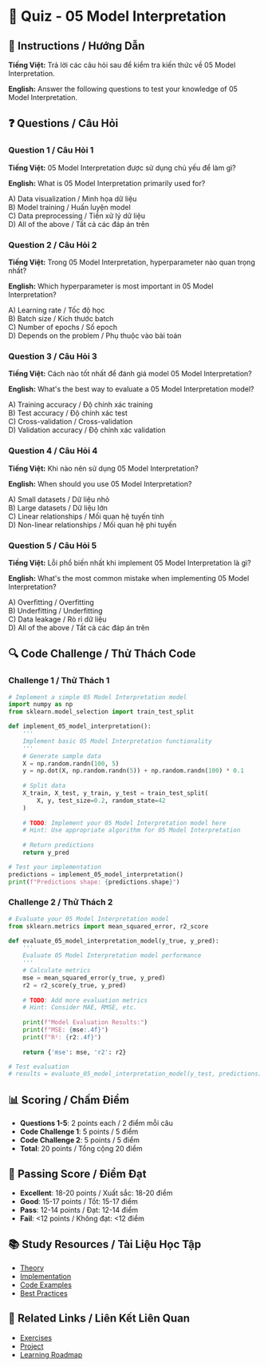 # 🧠 Quiz - 05 Model Interpretation

## 📝 Instructions / Hướng Dẫn

**Tiếng Việt:** Trả lời các câu hỏi sau để kiểm tra kiến thức về 05 Model Interpretation.

**English:** Answer the following questions to test your knowledge of 05 Model Interpretation.

## ❓ Questions / Câu Hỏi

### Question 1 / Câu Hỏi 1
**Tiếng Việt:** 05 Model Interpretation được sử dụng chủ yếu để làm gì?

**English:** What is 05 Model Interpretation primarily used for?

A) Data visualization / Minh họa dữ liệu  
B) Model training / Huấn luyện model  
C) Data preprocessing / Tiền xử lý dữ liệu  
D) All of the above / Tất cả các đáp án trên

### Question 2 / Câu Hỏi 2
**Tiếng Việt:** Trong 05 Model Interpretation, hyperparameter nào quan trọng nhất?

**English:** Which hyperparameter is most important in 05 Model Interpretation?

A) Learning rate / Tốc độ học  
B) Batch size / Kích thước batch  
C) Number of epochs / Số epoch  
D) Depends on the problem / Phụ thuộc vào bài toán

### Question 3 / Câu Hỏi 3
**Tiếng Việt:** Cách nào tốt nhất để đánh giá model 05 Model Interpretation?

**English:** What's the best way to evaluate a 05 Model Interpretation model?

A) Training accuracy / Độ chính xác training  
B) Test accuracy / Độ chính xác test  
C) Cross-validation / Cross-validation  
D) Validation accuracy / Độ chính xác validation

### Question 4 / Câu Hỏi 4
**Tiếng Việt:** Khi nào nên sử dụng 05 Model Interpretation?

**English:** When should you use 05 Model Interpretation?

A) Small datasets / Dữ liệu nhỏ  
B) Large datasets / Dữ liệu lớn  
C) Linear relationships / Mối quan hệ tuyến tính  
D) Non-linear relationships / Mối quan hệ phi tuyến

### Question 5 / Câu Hỏi 5
**Tiếng Việt:** Lỗi phổ biến nhất khi implement 05 Model Interpretation là gì?

**English:** What's the most common mistake when implementing 05 Model Interpretation?

A) Overfitting / Overfitting  
B) Underfitting / Underfitting  
C) Data leakage / Rò rỉ dữ liệu  
D) All of the above / Tất cả các đáp án trên

## 🔍 Code Challenge / Thử Thách Code

### Challenge 1 / Thử Thách 1
```python
# Implement a simple 05 Model Interpretation model
import numpy as np
from sklearn.model_selection import train_test_split

def implement_05_model_interpretation():
    '''
    Implement basic 05 Model Interpretation functionality
    '''
    # Generate sample data
    X = np.random.randn(100, 5)
    y = np.dot(X, np.random.randn(5)) + np.random.randn(100) * 0.1
    
    # Split data
    X_train, X_test, y_train, y_test = train_test_split(
        X, y, test_size=0.2, random_state=42
    )
    
    # TODO: Implement your 05 Model Interpretation model here
    # Hint: Use appropriate algorithm for 05 Model Interpretation
    
    # Return predictions
    return y_pred

# Test your implementation
predictions = implement_05_model_interpretation()
print(f"Predictions shape: {predictions.shape}")
```

### Challenge 2 / Thử Thách 2
```python
# Evaluate your 05 Model Interpretation model
from sklearn.metrics import mean_squared_error, r2_score

def evaluate_05_model_interpretation_model(y_true, y_pred):
    '''
    Evaluate 05 Model Interpretation model performance
    '''
    # Calculate metrics
    mse = mean_squared_error(y_true, y_pred)
    r2 = r2_score(y_true, y_pred)
    
    # TODO: Add more evaluation metrics
    # Hint: Consider MAE, RMSE, etc.
    
    print(f"Model Evaluation Results:")
    print(f"MSE: {mse:.4f}")
    print(f"R²: {r2:.4f}")
    
    return {'mse': mse, 'r2': r2}

# Test evaluation
# results = evaluate_05_model_interpretation_model(y_test, predictions)
```

## 📊 Scoring / Chấm Điểm

- **Questions 1-5**: 2 points each / 2 điểm mỗi câu
- **Code Challenge 1**: 5 points / 5 điểm
- **Code Challenge 2**: 5 points / 5 điểm
- **Total**: 20 points / Tổng cộng 20 điểm

## 🎯 Passing Score / Điểm Đạt

- **Excellent**: 18-20 points / Xuất sắc: 18-20 điểm
- **Good**: 15-17 points / Tốt: 15-17 điểm  
- **Pass**: 12-14 points / Đạt: 12-14 điểm
- **Fail**: <12 points / Không đạt: <12 điểm

## 📚 Study Resources / Tài Liệu Học Tập

- [Theory](./THEORY_05_model_interpretation.md)
- [Implementation](./IMPLEMENTATION_05_model_interpretation.md)
- [Code Examples](./CODE_EXAMPLES_05_model_interpretation.md)
- [Best Practices](./BEST_PRACTICES_05_model_interpretation.md)

## 🔗 Related Links / Liên Kết Liên Quan

- [Exercises](./EXERCISES_05_model_interpretation.md)
- [Project](./PROJECT_05_model_interpretation.md)
- [Learning Roadmap](./LEARNING_ROADMAP_05_model_interpretation.md)
